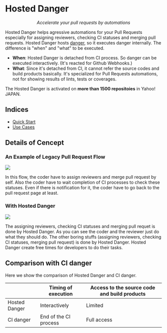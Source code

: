 # Hosted Danger

<p align="center">
  <i>Accelerate your pull requests by automations</i>
</p>

Hosted Danger helps agressive automations for your Pull Requests especially for assigning reviewers, checking CI statuses and merging pull requests.
Hosted Danger hosts [danger](https://github.com/danger/danger), so it executes danger internally.
The difference is "when" and "what" to be executed.

- **When**: Hosted Danger is detached from CI process. So danger can be executed interactively. (It's reacted for Github Webhooks.)
- **What**: Since it's detached from CI, it cannot refer the source codes and build products basically. It's specialized for Pull Requests automations, not for showing results of lints, tests or coverages.

The Hosted Danger is activated on **more than 1500 repositoies** in Yahoo! JAPAN.

## Indices
- [Quick Start](/docs/quick_start.md)
- [Use Cases](/docs/basic_examples.md)

## Details of Cencept

### An Example of Legacy Pull Request Flow
<img src="https://user-images.githubusercontent.com/3483230/46455263-2b23ba00-c7e5-11e8-842d-180ac8503799.png" />

In this flow, the coder have to assign reviewers and merge pull request by self.
Also the coder have to wait completion of CI processes to check these statuses.
Even if there is notification for it, the coder have to go back to the pull request page at least.

### With Hosted Danger
<img src="https://user-images.githubusercontent.com/3483230/46455255-252dd900-c7e5-11e8-8b63-cd31e00c69dc.png" />

The assigning reviewers, checking CI statuses and merging pull requet is done by Hosted Danger.
As you can see the coder and the reviewer just do what they should do.
The other boring stuffs (assigning reviewers, checking CI statuses, merging pull request) is done by Hosted Danger.
Hosted Danger create free times for developers to do their tasks.

## Comparison with CI danger

Here we show the comparison of Hosted Danger and CI danger.

|               | Timing of execution   | Access to the source code and build products |
|---------------|-----------------------|----------------------------------------------|
| Hosted Danger | Interactively         | Limited                                      |
| CI danger     | End of the CI process | Full access                                  |
